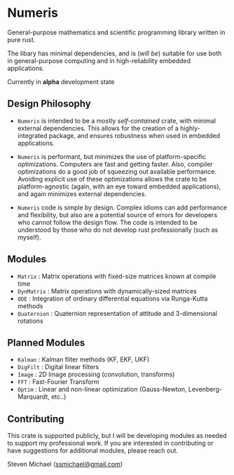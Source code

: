 # Numeris

General-purpose mathematics and scientific programming library written in pure rust.

The libary has minimal dependencies, and is (*will be*) suitable for use both in general-purpose computing and in high-reliability embedded applications.

Currently in **alpha** development state

## Design Philosophy

- `Numeris` is intended to be a mostly *self-contained* crate, with minimal external dependencies.  This allows for the creation of a highly-integrated package, and ensures robustness when used in embedded applications.

- `Numeris` is performant, but minimizes the use of platform-specific optimizations. Computers are fast and getting faster.  Also, compiler optimizations do a good job of squeezing out available performance.  Avoiding explicit use of these optimizations allows the crate to be platform-agnostic (again, with an eye toward embedded applications), and again minimizes external dependencies. 

- `Numeris` code is simple by design.  Complex idioms can add performance and flexibility, but also are a potential source of errors for developers who cannot follow the design flow.  The code is intended to be understood by those who do not develop rust professionally (such as myself).

## Modules

- `Matrix` : Matrix operations with fixed-size matrices known at compile time
- `DynMatrix` : Matrix operations with dynamically-sized matrices 
- `ODE` : Integration of ordinary differential equations via Runga-Kutta methods
- `Quaternion` : Quaternion representation of attitude and 3-dimensional rotations

## Planned Modules
- `Kalman` : Kalman filter methods (KF, EKF, UKF)
- `DigFilt` : Digital linear filters
- `Image` : 2D Image processing (convolution, transforms)
- `FFT` : Fast-Fourier Transform
- `Optim` : Linear and non-linear optimization (Gauss-Newton, Levenberg-Marquardt, etc..)

## Contributing

This crate is supported publicly, but I will be developing modules as needed to support my professional work. If you are interested in contributing or have suggestions for additional modules, please reach out.

Steven Michael (ssmichael@gmail.com)